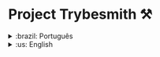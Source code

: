 
# Project Trybesmith :hammer_and_pick:

<details>
<summary>:brazil: Português</summary>

## Descrição

Projeto desenvolvido durante o terceiro módulo (desenvolvimento back-end) do curso da Trybe.

## Objetivo

Construir uma loja de itens medievais no formato de uma API REST com CRUD.

## Stacks utilizadas

* **Back-end:** Express, Node.js
* **Arquitetura:** MSC
* **Linguagem:** Typescript
* **Banco de dados:** MySQL

## Rodando localmente

* Instale as dependências:

`npm install`

* Inicialize a aplicação:

`npm start`

## Rotas

**Login**

| Requisição   | URL       
| :---------- | :-------
| `POST` | http://localhost:3000/login

**Users**

| Requisição   | URL       
| :---------- | :-------
| `GET` | http://localhost:3000/users

**Products**

| Requisição   | URL       
| :---------- | :-------
| `GET` | http://localhost:3000/products
| `POST` | http://localhost:3000/products

**Orders**

| Requisição   | URL       
| :---------- | :-------
| `GET` | http://localhost:3000/orders
| `POST` | http://localhost:3000/orders

</details>

<details>
<summary>:us: English</summary>

## Description

Project developed during the third module (back-end development) of the Trybe course.

## Objective

Build a medieval item shop in the form of a REST API with CRUD.

## Stacks

* **Back-end:** Express, Node.js
* **Architecture:** MSC
* **Language:** Typescript
* **Database:** MySQL

## Running the application locally

* Installl dependencies: 

`npm install`

* Start the application:

`npm start`

## Endpoints

**Login**

| Request   | URL       
| :---------- | :-------
| `POST` | http://localhost:3000/login

**Users**

| Request   | URL       
| :---------- | :-------
| `GET` | http://localhost:3000/users

**Products**

| Request   | URL       
| :---------- | :-------
| `GET` | http://localhost:3000/products
| `POST` | http://localhost:3000/products

**Orders**

| Request   | URL       
| :---------- | :-------
| `GET` | http://localhost:3000/orders
| `POST` | http://localhost:3000/orders
</details>
